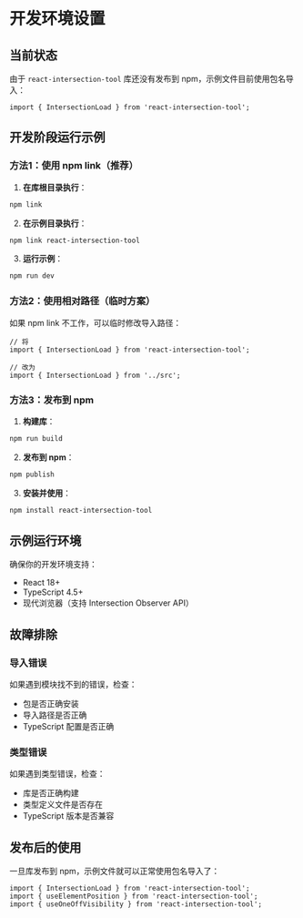 # 开发环境设置

## 当前状态

由于 `react-intersection-tool` 库还没有发布到 npm，示例文件目前使用包名导入：

```tsx
import { IntersectionLoad } from 'react-intersection-tool';
```

## 开发阶段运行示例

### 方法1：使用 npm link（推荐）

1. **在库根目录执行**：
```bash
npm link
```

2. **在示例目录执行**：
```bash
npm link react-intersection-tool
```

3. **运行示例**：
```bash
npm run dev
```

### 方法2：使用相对路径（临时方案）

如果 npm link 不工作，可以临时修改导入路径：

```tsx
// 将
import { IntersectionLoad } from 'react-intersection-tool';

// 改为
import { IntersectionLoad } from '../src';
```

### 方法3：发布到 npm

1. **构建库**：
```bash
npm run build
```

2. **发布到 npm**：
```bash
npm publish
```

3. **安装并使用**：
```bash
npm install react-intersection-tool
```

## 示例运行环境

确保你的开发环境支持：

- React 18+
- TypeScript 4.5+
- 现代浏览器（支持 Intersection Observer API）

## 故障排除

### 导入错误
如果遇到模块找不到的错误，检查：
- 包是否正确安装
- 导入路径是否正确
- TypeScript 配置是否正确

### 类型错误
如果遇到类型错误，检查：
- 库是否正确构建
- 类型定义文件是否存在
- TypeScript 版本是否兼容

## 发布后的使用

一旦库发布到 npm，示例文件就可以正常使用包名导入了：

```tsx
import { IntersectionLoad } from 'react-intersection-tool';
import { useElementPosition } from 'react-intersection-tool';
import { useOneOffVisibility } from 'react-intersection-tool';
```
